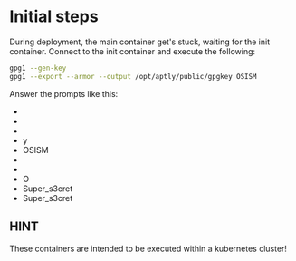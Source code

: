 # Initial steps

During deployment, the main container get's stuck, waiting for the init container.
Connect to the init container and execute the following:

```sh
gpg1 --gen-key
gpg1 --export --armor --output /opt/aptly/public/gpgkey OSISM
```

Answer the prompts like this:

- <RETURN>
- <RETURN>
- <RETURN>
- y<RETURN>
- OSISM<RETURN>
- <RETURN>
- <RETURN>
- O<RETURN>
- Super_s3cret
- Super_s3cret

## HINT

These containers are intended to be executed within a kubernetes cluster!
